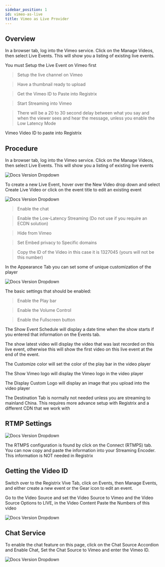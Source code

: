 ```yaml
---
sidebar_position: 1
id: vimeo-as-live
title: Vimeo as Live Provider
---
```


## Overview

In a browser tab, log into the Vimeo service.  Click on the Manage Videos, then select Live Events.  This will show you a listing of existing live events.

You must Setup the Live Event on Vimeo first
> Setup the live channel on Vimeo

> Have a thumbnail ready to upload

> Get the Vimeo ID to Paste into Registrix

> Start Streaming into Vimeo

> There will be a 20 to 30 second delay between what you say and when the viewer sees and hear the message, unless you enable the Low Latency Mode


Vimeo Video ID to paste into Registrix

## Procedure

In a browser tab, log into the Vimeo service.  Click on the Manage Videos, then select Live Events.  This will show you a listing of existing live events

![Docs Version Dropdown](/img/vimeo/vimeo-1-liveevents.png)

To create a new Live Event, hover over the New Video drop down and select Create Live Video or click on the event title to edit an existing event

![Docs Version Dropdown](/img/vimeo/vimeo-2-event-settings.png)

> Enable the chat

> Enable the Low-Latency Streaming (Do not use if you require an ECDN solution)

> Hide from Vimeo

> Set Embed privacy to Specific domains

> Copy the ID of the Video in this case it is 1327045  (yours will not be this number)


In the Appearance Tab you can set some of unique customization of the player

![Docs Version Dropdown](/img/vimeo/vimeo-3-appearance.png)


The basic settings that should be enabled:

> Enable the Play bar

> Enable the Volume Control

> Enable the Fullscreen button 


The Show Event Schedule will display a date time when the show starts if you entered that information on the Events tab.

The show latest video will display the video that was last recorded on this live event, otherwise this will show the first video on this live event at the end of the event.

The Customize color will set the color of the play bar in the video player

The Show Vimeo logo will display the Vimeo logo in the video player

The Display Custom Logo will display an image that you upload into the video player

The Destination Tab is normally not needed unless you are streaming to mainland China.  This requires more advance setup with Registrix and a different CDN that we work with


## RTMP Settings

![Docs Version Dropdown](/img/vimeo/vimeo-4-rtmp.png)

The RTMPS configuration is found by click on the Connect (RTMPS) tab.  You can now copy and paste the information into your Streaming Encoder.  This information is NOT needed in Registrix

## Getting the Video ID

Switch over to the Registrix Vive Tab, click on Events, then Manage Events, and either create a new event or the Gear icon to edit an event.

Go to the Video Source and set the Video Source to Vimeo and the Video Source Options to LIVE, in the Video Content Paste the Numbers of this video

![Docs Version Dropdown](/img/vimeo/vimeo-5-registrix-vimeo.png)

## Chat Service

To enable the chat feature on this page, click on the Chat Source Accordion and Enable Chat, Set the Chat Source to Vimeo and enter the Vimeo ID.

![Docs Version Dropdown](/img/vimeo/vimeo-6-enablechat.png)